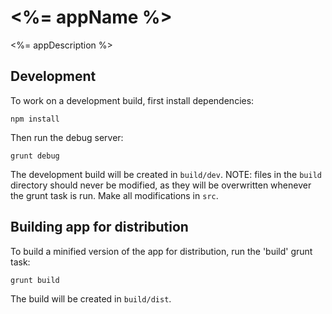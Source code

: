 <%= appName %>
==============

<%= appDescription %>

## Development

To work on a development build, first install dependencies:

```
npm install
```

Then run the debug server:

```
grunt debug
```

The development build will be created in `build/dev`. NOTE: files in the `build` directory should never be modified, 
as they will be overwritten whenever the grunt task is run. Make all modifications in `src`.

## Building app for distribution

To build a minified version of the app for distribution, run the 'build' grunt task:

```
grunt build
```

The build will be created in `build/dist`.
